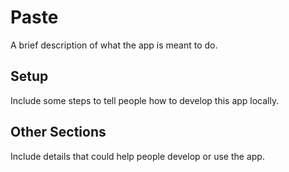 # Paste

A brief description of what the app is meant to do.

## Setup

Include some steps to tell people how to develop this app locally.

## Other Sections

Include details that could help people develop or use the app.